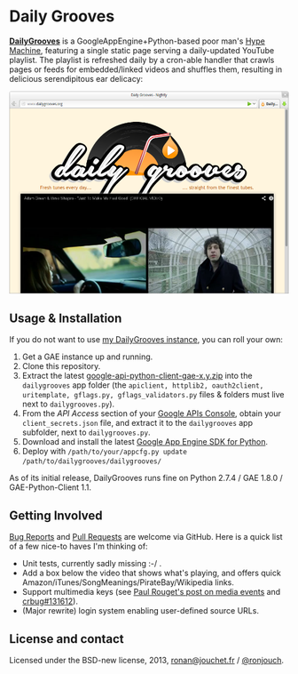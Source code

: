 # Daily Grooves

**[DailyGrooves](http://www.dailygrooves.org/)** is a GoogleAppEngine+Python-based poor man's [Hype Machine](http://hypem.com/), featuring a single static page serving a daily-updated YouTube playlist. The playlist is refreshed daily by a cron-able handler that crawls pages or feeds for embedded/linked videos and shuffles them, resulting in delicious serendipitous ear delicacy:

[![DailyGrooves screenshot](https://github.com/ronjouch/dailygrooves/raw/master/dailygrooves_screenshot.png)](http://www.dailygrooves.org/)

## Usage & Installation

If you do not want to use [my DailyGrooves instance](http://www.dailygrooves.org/), you can roll your own:

1. Get a GAE instance up and running.
2. Clone this repository.
3. Extract the latest [google-api-python-client-gae-x.y.zip](https://code.google.com/p/google-api-python-client/downloads/list) into the `dailygrooves` app folder (the `apiclient, httplib2, oauth2client, uritemplate, gflags.py, gflags_validators.py` files & folders must live next to `dailygrooves.py`).
4. From the *API Access* section of your [Google APIs Console](https://code.google.com/apis/console/), obtain your `client_secrets.json` file, and extract it to the `dailygrooves` app subfolder, next to `dailygrooves.py`.
5. Download and install the latest [Google App Engine SDK for Python](https://developers.google.com/appengine/downloads#Google_App_Engine_SDK_for_Python).
6. Deploy with `/path/to/your/appcfg.py update /path/to/dailygrooves/dailygrooves/`

As of its initial release, DailyGrooves runs fine on Python 2.7.4 / GAE 1.8.0 / GAE-Python-Client 1.1.

## Getting Involved

[Bug Reports](https://github.com/ronjouch/dailygrooves/issues) and [Pull Requests](https://github.com/ronjouch/dailygrooves/pulls) are welcome via GitHub. Here is a quick list of a few nice-to haves I'm thinking of:

* Unit tests, currently sadly missing :-/ .
* Add a box below the video that shows what's playing, and offers quick Amazon/iTunes/SongMeanings/PirateBay/Wikipedia links.
* Support multimedia keys (see [Paul Rouget's post on media events](http://paulrouget.com/e/mediaevents/) and [crbug#131612](http://code.google.com/p/chromium/issues/detail?id=131612)).
* (Major rewrite) login system enabling user-defined source URLs.

## License and contact

Licensed under the BSD-new license, 2013, [ronan@jouchet.fr](mailto:ronan@jouchet.fr) / [@ronjouch](https://twitter.com/ronjouch).